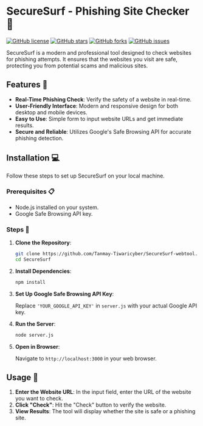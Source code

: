 # SecureSurf - Phishing Site Checker 🚀


[![GitHub license](https://img.shields.io/github/license/Tanmay-Tiwaricyber/SecureSurf-webtool)](https://github.com/Tanmay-Tiwaricyber/SecureSurf-webtool/blob/main/LICENSE)
[![GitHub stars](https://img.shields.io/github/stars/Tanmay-Tiwaricyber/SecureSurf-webtool)](https://github.com/Tanmay-Tiwaricyber/SecureSurf-webtool/stargazers)
[![GitHub forks](https://img.shields.io/github/forks/Tanmay-Tiwaricyber/SecureSurf-webtool)](https://github.com/Tanmay-Tiwaricyber/SecureSurf-webtool/network)
[![GitHub issues](https://img.shields.io/github/issues/Tanmay-Tiwaricyber/SecureSurf-webtool)](https://github.com/Tanmay-Tiwaricyber/SecureSurf-webtool)

SecureSurf is a modern and professional tool designed to check websites for phishing attempts. It ensures that the websites you visit are safe, protecting you from potential scams and malicious sites.

## Features 🌟

- **Real-Time Phishing Check**: Verify the safety of a website in real-time.
- **User-Friendly Interface**: Modern and responsive design for both desktop and mobile devices.
- **Easy to Use**: Simple form to input website URLs and get immediate results.
- **Secure and Reliable**: Utilizes Google's Safe Browsing API for accurate phishing detection.

## Installation 💻

Follow these steps to set up SecureSurf on your local machine.

### Prerequisites 📋

- Node.js installed on your system.
- Google Safe Browsing API key.

### Steps 🔧

1. **Clone the Repository**:

    ```bash
    git clone https://github.com/Tanmay-Tiwaricyber/SecureSurf-webtool.git
    cd SecureSurf
    ```

2. **Install Dependencies**:

    ```bash
    npm install
    ```

3. **Set Up Google Safe Browsing API Key**:

    Replace `'YOUR_GOOGLE_API_KEY'` in `server.js` with your actual Google API key.

4. **Run the Server**:

    ```bash
    node server.js
    ```

5. **Open in Browser**:

    Navigate to `http://localhost:3000` in your web browser.

## Usage 🚀

1. **Enter the Website URL**: In the input field, enter the URL of the website you want to check.
2. **Click "Check"**: Hit the "Check" button to verify the website.
3. **View Results**: The tool will display whether the site is safe or a phishing site.
